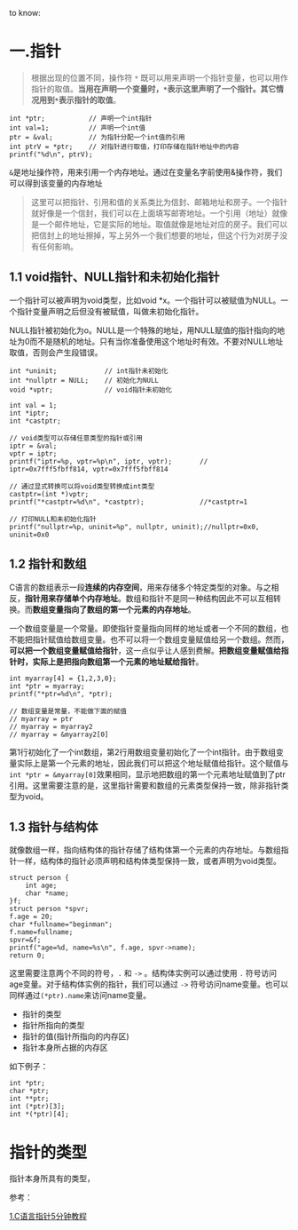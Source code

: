 to know:
# 一.指针
>根据出现的位置不同，操作符 `*` 既可以用来声明一个指针变量，也可以用作指针的取值。**当用在声明一个变量时，`*`表示这里声明了一个指针。其它情况用到`*`表示指针的取值**。

	int *ptr;           // 声明一个int指针
    int val=1;          // 声明一个int值
    ptr = &val;         // 为指针分配一个int值的引用
    int ptrV = *ptr;    // 对指针进行取值，打印存储在指针地址中的内容
    printf("%d\n", ptrV);

`&`是地址操作符，用来引用一个内存地址。通过在变量名字前使用&操作符，我们可以得到该变量的内存地址

>这里可以把指针、引用和值的关系类比为信封、邮箱地址和房子。一个指针就好像是一个信封，我们可以在上面填写邮寄地址。一个引用（地址）就像是一个邮件地址，它是实际的地址。取值就像是地址对应的房子。我们可以把信封上的地址擦掉，写上另外一个我们想要的地址，但这个行为对房子没有任何影响。

## 1.1 void指针、NULL指针和未初始化指针
一个指针可以被声明为void类型，比如void *x。一个指针可以被赋值为NULL。一个指针变量声明之后但没有被赋值，叫做未初始化指针。

NULL指针被初始化为o。NULL是一个特殊的地址，用NULL赋值的指针指向的地址为0而不是随机的地址。只有当你准备使用这个地址时有效。不要对NULL地址取值，否则会产生段错误。

	int *uninit;            // int指针未初始化
    int *nullptr = NULL;    // 初始化为NULL
    void *vptr;             // void指针未初始化
    
    int val = 1;
    int *iptr;
    int *castptr;
    
    // void类型可以存储任意类型的指针或引用
    iptr = &val;
    vptr = iptr;
    printf("iptr=%p, vptr=%p\n", iptr, vptr);       // iptr=0x7fff5fbff814, vptr=0x7fff5fbff814
    
    // 通过显式转换可以将void类型转换成int类型
    castptr=(int *)vptr;
    printf("*castptr=%d\n", *castptr);              //*castptr=1
    
    // 打印NULL和未初始化指针
    printf("nullptr=%p, uninit=%p", nullptr, uninit);//nullptr=0x0, uninit=0x0

## 1.2 指针和数组

C语言的数组表示一段**连续的内存空间**，用来存储多个特定类型的对象。与之相反，**指针用来存储单个内存地址**。数组和指针不是同一种结构因此不可以互相转换。而**数组变量指向了数组的第一个元素的内存地址**。

一个数组变量是一个常量。即使指针变量指向同样的地址或者一个不同的数组，也不能把指针赋值给数组变量。也不可以将一个数组变量赋值给另一个数组。然而，**可以把一个数组变量赋值给指针**，这一点似乎让人感到费解。**把数组变量赋值给指针时，实际上是把指向数组第一个元素的地址赋给指针**。


	int myarray[4] = {1,2,3,0};
	int *ptr = myarray;
	printf("*ptr=%d\n", *ptr);
	 
	// 数组变量是常量，不能做下面的赋值
	// myarray = ptr
	// myarray = myarray2
	// myarray = &myarray2[0]

第1行初始化了一个int数组，第2行用数组变量初始化了一个int指针。由于数组变量实际上是第一个元素的地址，因此我们可以把这个地址赋值给指针。这个赋值与`int *ptr = &myarray[0]`效果相同，显示地把数组的第一个元素地址赋值到了ptr引用。这里需要注意的是，这里指针需要和数组的元素类型保持一致，除非指针类型为void。

## 1.3 指针与结构体
就像数组一样，指向结构体的指针存储了结构体第一个元素的内存地址。与数组指针一样，结构体的指针必须声明和结构体类型保持一致，或者声明为void类型。

	struct person {
        int age;
        char *name;
    }f;
    struct person *spvr;
    f.age = 20;
    char *fullname="beginman";
    f.name=fullname;
    spvr=&f;
    printf("age=%d, name=%s\n", f.age, spvr->name);
    return 0;


这里需要注意两个不同的符号，`.` 和 `->` 。结构体实例可以通过使用 `.` 符号访问age变量。对于结构体实例的指针，我们可以通过 `->` 符号访问name变量。也可以同样通过`(*ptr).name`来访问name变量。



- 指针的类型
- 指针所指向的类型
- 指针的值(指针所指向的内存区)
- 指针本身所占据的内存区

如下例子：

	int *ptr;
	char *ptr;
	int **ptr;
	int (*ptr)[3];
	int *(*ptr)[4];

# 指针的类型
指针本身所具有的类型，

参考：

[1.C语言指针5分钟教程](http://blog.jobbole.com/25409/)


